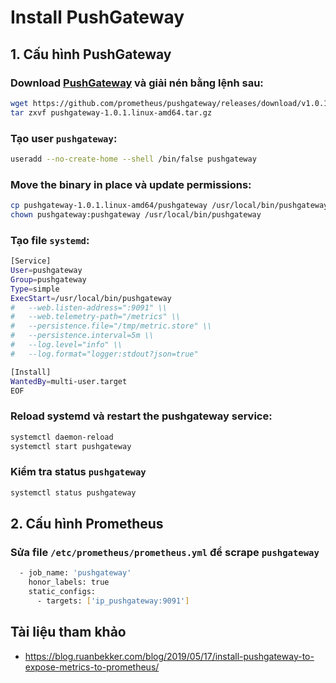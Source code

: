 # Install PushGateway
## 1. Cấu hình PushGateway
### Download [PushGateway](https://prometheus.io/download/) và giải nén bằng lệnh sau:
```sh
wget https://github.com/prometheus/pushgateway/releases/download/v1.0.1/pushgateway-1.0.1.linux-amd64.tar.gz
tar zxvf pushgateway-1.0.1.linux-amd64.tar.gz
```
### Tạo user `pushgateway`:
```sh
useradd --no-create-home --shell /bin/false pushgateway
```
### Move the binary in place và update permissions:
```sh
cp pushgateway-1.0.1.linux-amd64/pushgateway /usr/local/bin/pushgateway
chown pushgateway:pushgateway /usr/local/bin/pushgateway
```
### Tạo file `systemd`:
```sh
[Service]
User=pushgateway
Group=pushgateway
Type=simple
ExecStart=/usr/local/bin/pushgateway
#   --web.listen-address=":9091" \\
#   --web.telemetry-path="/metrics" \\
#   --persistence.file="/tmp/metric.store" \\
#   --persistence.interval=5m \\
#   --log.level="info" \\
#   --log.format="logger:stdout?json=true"

[Install]
WantedBy=multi-user.target
EOF
```
### Reload systemd và restart the pushgateway service:
```sh
systemctl daemon-reload
systemctl start pushgateway
```
### Kiểm tra status `pushgateway`
```sh
systemctl status pushgateway
```
## 2. Cấu hình Prometheus
### Sửa file `/etc/prometheus/prometheus.yml` để scrape `pushgateway`
```sh
  - job_name: 'pushgateway'
    honor_labels: true
    static_configs:
      - targets: ['ip_pushgateway:9091']
```
## Tài liệu tham khảo
- https://blog.ruanbekker.com/blog/2019/05/17/install-pushgateway-to-expose-metrics-to-prometheus/
